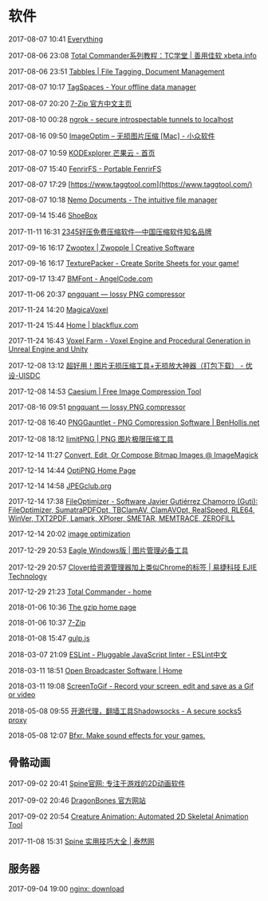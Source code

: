 # 软件

2017-08-07 10:41 [Everything](http://www.voidtools.com/)

2017-08-06 23:08 [Total Commander系列教程：TC学堂 | 善用佳软 xbeta.info](http://xbeta.info/studytc/index.htm)

2017-08-06 23:51 [Tabbles | File Tagging, Document Management](http://tabbles.net/)

2017-08-07 10:17 [TagSpaces - Your offline data manager](https://www.tagspaces.org/)

2017-08-07 20:20 [7-Zip 官方中文主页](https://sparanoid.com/lab/7z/)

2017-08-10 00:28 [ngrok - secure introspectable tunnels to localhost](https://ngrok.com/product/ngrok-link)

2017-08-16 09:50 [ImageOptim – 无损图片压缩 [Mac] - 小众软件](http://www.appinn.com/imageoptim/)

2017-08-07 10:59 [KODExplorer 芒果云 - 首页](http://kalcaddle.com/index.html)

2017-08-07 15:40 [FenrirFS - Portable FenrirFS](https://www.fenrir-inc.com/jp/fenrirfs/portable/)

2017-08-07 17:29 [https://www.taggtool.com](https://www.taggtool.com/)

2017-08-07 10:18 [Nemo Documents - The intuitive file manager](http://www.nemo-docs.com/)

2017-09-14 15:46 [ShoeBox](http://renderhjs.net/shoebox/)

2017-11-11 16:31 [2345好压免费压缩软件—中国压缩软件知名品牌](http://haozip.2345.com/)

2017-09-16 16:17 [Zwoptex | Zwopple | Creative Software](https://zwopple.com/zwoptex/)

2017-09-16 16:17 [TexturePacker - Create Sprite Sheets for your game!](https://www.codeandweb.com/texturepacker)

2017-09-17 13:47 [BMFont - AngelCode.com](http://www.angelcode.com/products/bmfont/)

2017-11-06 20:37 [pngquant — lossy PNG compressor](https://pngquant.org/)

2017-11-24 14:20 [MagicaVoxel](https://ephtracy.github.io/)

2017-11-24 15:44 [Home | blackflux.com](https://blackflux.com/)

2017-11-24 16:43 [Voxel Farm - Voxel Engine and Procedural Generation in Unreal Engine and Unity](http://www.voxelfarm.com/index.html)

2017-12-08 13:12 [超好用！图片无损压缩工具+无损放大神器（打包下载） - 优设-UISDC](http://www.uisdc.com/image-zip-and-amplify)

2017-12-08 14:53 [Caesium | Free Image Compression Tool](https://saerasoft.com/caesium/)

2017-08-16 09:51 [pngquant — lossy PNG compressor](https://pngquant.org/)

2017-12-08 16:40 [PNGGauntlet - PNG Compression Software | BenHollis.net](https://pnggauntlet.com/)

2017-12-08 18:12 [limitPNG | PNG 图片极限压缩工具](http://nullice.com/limitPNG/#)

2017-12-14 11:27 [Convert, Edit, Or Compose Bitmap Images @ ImageMagick](https://www.imagemagick.org/script/index.php)

2017-12-14 14:44 [OptiPNG Home Page](http://optipng.sourceforge.net/)

2017-12-14 14:58 [JPEGclub.org](http://jpegclub.org/)

2017-12-14 17:38 [FileOptimizer - Software Javier Gutiérrez Chamorro (Guti): FileOptimizer, SumatraPDFOpt, TBClamAV, ClamAVOpt, RealSpeed, RLE64, WinVer, TXT2PDF, Lamark, XPlorer, SMETAR, MEMTRACE, ZEROFILL](https://nikkhokkho.sourceforge.io/static.php?page=FileOptimizer)

2017-12-14 20:02 [image optimization](https://css-ig.net/)

2017-12-29 20:53 [Eagle Windows版 | 图片管理必备工具](https://cn.eagle.cool/windows)

2017-12-29 20:57 [Clover给资源管理器加上类似Chrome的标签 | 易捷科技 EJIE Technology](http://cn.ejie.me/)

2017-12-29 21:23 [Total Commander - home](http://www.ghisler.com/)

2018-01-06 10:36 [The gzip home page](http://www.gzip.org/)

2018-01-06 10:37 [7-Zip](http://www.7-zip.org/)

2018-01-08 15:47 [gulp.js](https://gulpjs.com/)

2018-03-07 21:09 [ESLint - Pluggable JavaScript linter - ESLint中文](http://eslint.cn/)

2018-03-11 18:51 [Open Broadcaster Software | Home](https://obsproject.com/)

2018-03-11 19:08 [ScreenToGif - Record your screen, edit and save as a Gif or video](http://www.screentogif.com/)

2018-05-08 09:55 [开源代理，翻墙工具Shadowsocks - A secure socks5 proxy](http://www.shadowsocks.org/en/index.html)

2018-05-08 12:07 [Bfxr. Make sound effects for your games.](https://www.bfxr.net/)

## 骨骼动画

2017-09-02 20:41 [Spine官网: 专注于游戏的2D动画软件](http://zh.esotericsoftware.com/)

2017-09-02 20:46 [DragonBones 官方网站](http://dragonbones.com/cn/index.html)

2017-09-02 20:54 [Creature Animation: Automated 2D Skeletal Animation Tool](http://creature.kestrelmoon.com/)

2017-11-08 15:31 [Spine 实用技巧大全 | 泰然网](http://www.tairan.com/archives/9981/#2)

## 服务器

2017-09-04 19:00 [nginx: download](https://nginx.org/en/download.html)

